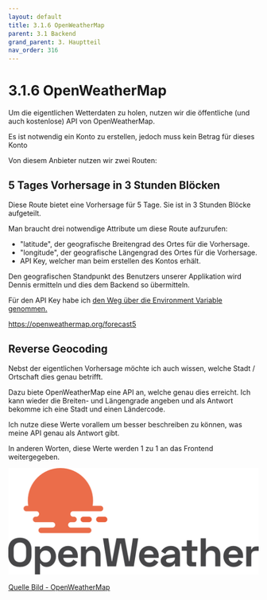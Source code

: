 ```yaml
---
layout: default
title: 3.1.6 OpenWeatherMap
parent: 3.1 Backend
grand_parent: 3. Hauptteil
nav_order: 316
---
```


# 3.1.6 OpenWeatherMap

Um die eigentlichen Wetterdaten zu holen, nutzen wir die öffentliche (und auch kostenlose) API von OpenWeatherMap.

Es ist notwendig ein Konto zu erstellen, jedoch muss kein Betrag für dieses Konto 

Von diesem Anbieter nutzen wir zwei Routen:

## 5 Tages Vorhersage in 3 Stunden Blöcken

Diese Route bietet eine Vorhersage für 5 Tage. Sie ist in 3 Stunden Blöcke aufgeteilt.

Man braucht drei notwendige Attribute um diese Route aufzurufen:

* "latitude", der geografische Breitengrad des Ortes für die Vorhersage.
* "longitude", der geografische Längengrad des Ortes für die Vorhersage.
* API Key, welcher man beim erstellen des Kontos erhält.

Den geografischen Standpunkt des Benutzers unserer Applikation wird Dennis ermitteln und dies dem Backend so übermitteln.

Für den API Key habe ich [den Weg über die Environment Variable genommen.](./313-sicherheitsaspekte.md)

<https://openweathermap.org/forecast5>

## Reverse Geocoding

Nebst der eigentlichen Vorhersage möchte ich auch wissen, welche Stadt / Ortschaft dies genau betrifft.

Dazu biete OpenWeatherMap eine API an, welche genau dies erreicht. Ich kann wieder die Breiten- und Längengrade angeben und als Antwort bekomme ich eine Stadt und einen Ländercode.

Ich nutze diese Werte vorallem um besser beschreiben zu können, was meine API genau als Antwort gibt.

In anderen Worten, diese Werte werden 1 zu 1 an das Frontend weitergegeben.

![OpenWeatherMap](../ressources/images/general/openweathermap.png)

[Quelle Bild - OpenWeatherMap](../anhang/600-quellen.html#611-openweathermap)
